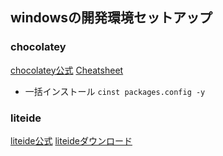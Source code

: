 ## windowsの開発環境セットアップ

### chocolatey

[chocolatey公式](http://qiita.com/koduki/items/a833d22c7d8cf6f8f55e)
[Cheatsheet](http://qiita.com/blackle0pard_/items/8a2e85ecfc2742c28de0)

- 一括インストール
`cinst packages.config -y`


### liteide

[liteide公式](https://github.com/visualfc/liteide)
[liteideダウンロード](https://github.com/visualfc/liteide/releases/tag/x31)